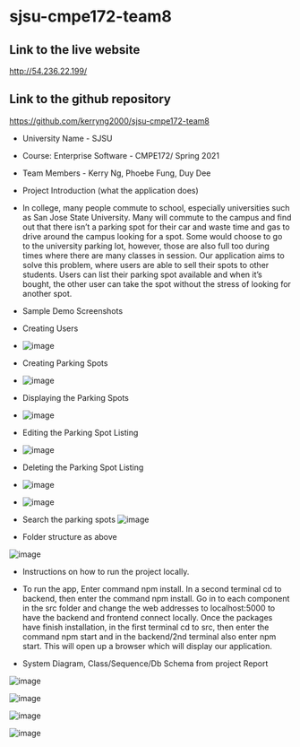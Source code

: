 # sjsu-cmpe172-team8


## Link to the live website
http://54.236.22.199/

## Link to the github repository
https://github.com/kerryng2000/sjsu-cmpe172-team8

- University Name - SJSU


- Course: Enterprise Software - CMPE172/ Spring 2021


- Team Members - Kerry Ng, Phoebe Fung, Duy Dee


- Project Introduction (what the application does)


- In college, many people commute to school, especially universities such as San Jose State University. Many will commute to the campus and find out that there isn’t a parking spot for their car and waste time and gas to drive around the campus looking for a spot. Some would choose to go to the university parking lot, however, those are also full too during times where there are many classes in session. Our application aims to solve this problem, where users are able to sell their spots to other students. Users can list their parking spot available and when it’s bought, the other user can take the spot without the stress of looking for another spot.
- Sample Demo Screenshots



- Creating Users
- ![image](https://user-images.githubusercontent.com/33183687/116125434-565ba680-a67a-11eb-914b-8e9cea73e703.png)
- Creating Parking Spots
- ![image](https://user-images.githubusercontent.com/33183687/116125509-6e332a80-a67a-11eb-846d-3be47c431855.png)
- Displaying the Parking Spots
- ![image](https://user-images.githubusercontent.com/33183687/116125628-9753bb00-a67a-11eb-9e47-7afaf4ea0e2f.png)
- Editing the Parking Spot Listing
- ![image](https://user-images.githubusercontent.com/33183687/116125682-a8043100-a67a-11eb-83cf-a33e7f68f8f4.png)
- Deleting the Parking Spot Listing
- ![image](https://user-images.githubusercontent.com/33183687/116125727-b6524d00-a67a-11eb-9e00-eccca1aeaead.png)
- ![image](https://user-images.githubusercontent.com/33183687/116125747-bce0c480-a67a-11eb-8a37-1b3b44809574.png)
- Search the parking spots
![image](https://user-images.githubusercontent.com/33183687/117586853-a0f40e80-b0cf-11eb-9560-cb2fd23533cd.png)

- Folder structure as above


![image](https://user-images.githubusercontent.com/33183687/117088299-f06cc000-ad06-11eb-80bb-7ed5a2b78691.png)



- Instructions on how to run the project locally.
- To run the app,  Enter command npm install. In a second terminal cd to backend, then enter the command npm install. Go in to each component in the src folder and change the web addresses to localhost:5000 to have the backend and frontend connect locally. Once the packages have finish installation, in the first terminal cd to src, then enter the command npm start and in the backend/2nd terminal also enter npm start. This will open up a browser which will display our application.



- System Diagram, Class/Sequence/Db Schema from project Report



![image](https://user-images.githubusercontent.com/33183687/116129392-e7cd1780-a67e-11eb-9716-04260aeaa48d.png)

![image](https://user-images.githubusercontent.com/33183687/116128566-ee0ec400-a67d-11eb-984f-37a62577c3d1.png)

![image](https://user-images.githubusercontent.com/33183687/116128643-fff06700-a67d-11eb-8f48-f559e43447a4.png)

![image](https://user-images.githubusercontent.com/33183687/116130710-65ddee00-a680-11eb-80f1-896c5a81ec42.png)



